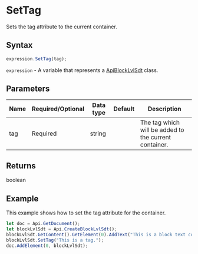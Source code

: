 # SetTag

Sets the tag attribute to the current container.

## Syntax

```javascript
expression.SetTag(tag);
```

`expression` - A variable that represents a [ApiBlockLvlSdt](../ApiBlockLvlSdt.md) class.

## Parameters

| **Name** | **Required/Optional** | **Data type** | **Default** | **Description** |
| ------------- | ------------- | ------------- | ------------- | ------------- |
| tag | Required | string |  | The tag which will be added to the current container. |

## Returns

boolean

## Example

This example shows how to set the tag attribute for the container.

```javascript editor-
let doc = Api.GetDocument();
let blockLvlSdt = Api.CreateBlockLvlSdt();
blockLvlSdt.GetContent().GetElement(0).AddText("This is a block text content control with a tag set to it.");
blockLvlSdt.SetTag("This is a tag.");
doc.AddElement(0, blockLvlSdt);
```
